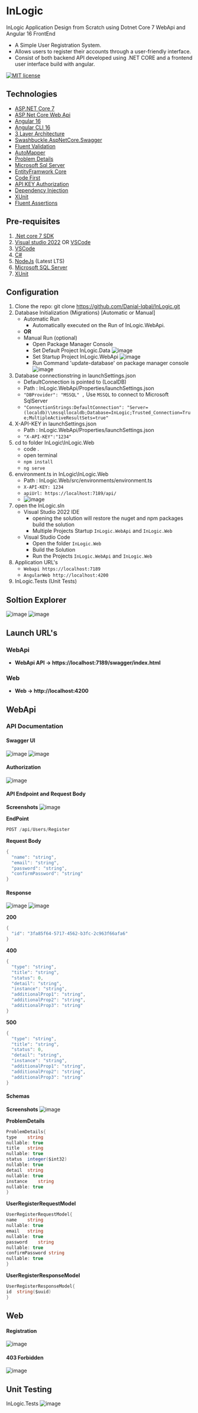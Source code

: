 # InLogic
InLogic Application Design from Scratch using Dotnet Core 7 WebApi and Angular 16 FrontEnd

- A Simple User Registration System.
- Allows users to register their accounts through a user-friendly interface.
- Consist of both backend API developed using .NET CORE and a frontend user interface build with angular.

[![MIT license](http://img.shields.io/badge/license-MIT-brightgreen.svg)](http://opensource.org/licenses/MIT)

## Technologies
- [ASP.NET Core 7](https://dotnet.microsoft.com/) 
- [ASP Net Core Web Api](https://learn.microsoft.com/en-us/aspnet/core/tutorials/first-web-api?view=aspnetcore-7.0&tabs=visual-studio)
- [Angular 16](https://angular.io/)
- [Angular CLI 16](https://cli.angular.io/)
- [3 Layer Architecture](https://www.techtarget.com/searchsoftwarequality/definition/3-tier-application)
- [Swashbuckle.AspNetCore.Swagger](https://github.com/domaindrivendev/Swashbuckle.AspNetCore)
- [Fluent Validation](https://fluentvalidation.net/)
- [AutoMapper](https://automapper.org/)
- [Problem Details](https://learn.microsoft.com/en-us/aspnet/core/web-api/handle-errors?view=aspnetcore-7.0)
- [Microsoft Sql Server](https://www.microsoft.com/en-us/sql-server/sql-server-downloads)
- [EntityFramwork Core](https://www.entityframeworktutorial.net/efcore/entity-framework-core.aspx)
- [Code First](https://www.entityframeworktutorial.net/code-first/what-is-code-first.aspx)
- [API KEY Authorization](https://learn.microsoft.com/en-us/aspnet/core/security/authorization/introduction?view=aspnetcore-7.0)
- [Dependency Injection](https://learn.microsoft.com/en-us/aspnet/core/fundamentals/dependency-injection?view=aspnetcore-7.0)
- [XUnit](https://xunit.net/)
- [Fluent Assertions](https://fluentassertions.com/)

## Pre-requisites
1. [.Net core 7 SDK](https://www.microsoft.com/net/core#windows)
2. [Visual studio 2022](https://www.visualstudio.com/) OR [VSCode](https://code.visualstudio.com/)
3. [VSCode](https://code.visualstudio.com/)
4. [C#](https://marketplace.visualstudio.com/items?itemName=ms-vscode.csharp)
5. [NodeJs](https://nodejs.org/en/) (Latest LTS)
6. [Microsoft SQL Server](https://www.microsoft.com/en-us/sql-server/sql-server-2017)
7. [XUnit](https://xunit.net/)

## Configuration

1. Clone the repo: git clone https://github.com/Danial-Iqbal/InLogic.git
2. Database Initialization (Migrations) [Automatic or Manual] 
   - Automatic Run 
       - Automatically executed on the Run of InLogic.WebApi.              
   - **OR**
   - Manual Run (optional)
       - Open Package Manager Console
       - Set Default Project InLogic.Data
          ![image](https://github.com/Danial-Iqbal/InLogic/assets/38452803/73df1335-74c9-4861-8202-3ff4479d2076)
       - Set Startup Project InLogic.WebApi
          ![image](https://github.com/Danial-Iqbal/InLogic/assets/38452803/6af91109-8e8f-4786-acd0-04de1fe55447)
       - Run Command 'update-database' on package manager console
          ![image](https://github.com/Danial-Iqbal/InLogic/assets/38452803/5cdf8354-7311-467a-a35e-65dce82dea6d)
3. Database connectionstring in launchSettings.json 
   - DefaultConnection is pointed to (LocalDB)
   - Path : InLogic.WebApi/Properties/launchSettings.json
   - `"DBProvider": "MSSQL" ,` Use `MSSQL` to connect to Microsoft SqlServer
   - `"ConnectionStrings:DefaultConnection": "Server=(localdb)\\mssqllocaldb;Database=InLogic;Trusted_Connection=True;MultipleActiveResultSets=true"
  `
4. X-API-KEY in launchSettings.json
   - Path : InLogic.WebApi/Properties/launchSettings.json
   - `"X-API-KEY":"1234"`
6. cd to folder InLogic\InLogic.Web
   - code .
   - open terminal
   - `npm install`
   - `ng serve`
7. environment.ts in InLogic\InLogic.Web
   - Path : InLogic.Web/src/environments/environment.ts
   - `X-API-KEY: 1234`
   - `apiUrl: https://localhost:7189/api/`
   - ![image](https://github.com/Danial-Iqbal/InLogic/assets/38452803/0d837417-9995-42d4-9786-0b2f0e9b417d)
8. open the InLogic.sln
   - Visual Studio 2022 IDE
      - opening the solution will restore the nuget and npm packages build the solution
      - Multiple Projects Startup `InLogic.WebApi` and `InLogic.Web`
   - Visual Studio Code
     - Open the folder `InLogic.Web`
     - Build the Solution
     - Run the Projects `InLogic.WebApi` and `InLogic.Web`
 6. Application URL's
     - `Webapi https://localhost:7189 `
     - `AngularWeb http://localhost:4200`
 7. InLogic.Tests (Unit Tests) 

## Soltion Explorer

![image](https://github.com/Danial-Iqbal/InLogic/assets/38452803/6ec2b17f-bd16-4073-bad8-2a12acba5541)
![image](https://github.com/Danial-Iqbal/InLogic/assets/38452803/1bbb2938-0b58-4f2a-bf81-311e9a44c2ed)


## Launch URL's
### WebApi

* **WebApi API -> https://localhost:7189/swagger/index.html**

### Web

* **Web -> http://localhost:4200**

## WebApi

### API Documentation

#### Swagger UI
![image](https://github.com/Danial-Iqbal/InLogic/assets/38452803/ea5b9a21-f50d-4e2f-9b48-98c4d25438c9)
![image](https://github.com/Danial-Iqbal/InLogic/assets/38452803/7e999d24-0b86-43e4-9c99-c6eeb1984176)
#### Authorization
![image](https://github.com/Danial-Iqbal/InLogic/assets/38452803/9846a1ed-60b7-4047-93a3-fa107a55e555)
#### API Endpoint and Request Body

**Screenshots**
![image](https://github.com/Danial-Iqbal/InLogic/assets/38452803/b9d563e6-5f57-4825-a515-bda8d9ce0947)

**EndPoint**
```csharp
POST /api/Users/Register
```

**Request Body**
```csharp
{
  "name": "string",
  "email": "string",
  "password": "string",
  "confirmPassword": "string"
}
```
#### Response
![image](https://github.com/Danial-Iqbal/InLogic/assets/38452803/e3b2e624-8415-4d17-ab47-a2eec41aa874)
![image](https://github.com/Danial-Iqbal/InLogic/assets/38452803/400c99a2-845a-48be-8f87-205c4c362d10)

**200**
```csharp
{
  "id": "3fa85f64-5717-4562-b3fc-2c963f66afa6"
}
```
**400**
```csharp
{
  "type": "string",
  "title": "string",
  "status": 0,
  "detail": "string",
  "instance": "string",
  "additionalProp1": "string",
  "additionalProp2": "string",
  "additionalProp3": "string"
}
```
**500**
```csharp
{
  "type": "string",
  "title": "string",
  "status": 0,
  "detail": "string",
  "instance": "string",
  "additionalProp1": "string",
  "additionalProp2": "string",
  "additionalProp3": "string"
}
```
#### Schemas

**Screenshots**
![image](https://github.com/Danial-Iqbal/InLogic/assets/38452803/fd162f0c-4da2-49c1-8d64-c7dec6c9f9d9)

**ProblemDetails**
```csharp
ProblemDetails{
type	string
nullable: true
title	string
nullable: true
status	integer($int32)
nullable: true
detail	string
nullable: true
instance	string
nullable: true
}
```
**UserRegisterRequestModel**
```csharp
UserRegisterRequestModel{
name	string
nullable: true
email	string
nullable: true
password	string
nullable: true
confirmPassword	string
nullable: true
}
```
**UserRegisterResponseModel**
```csharp
UserRegisterResponseModel{
id	string($uuid)
}
```
## Web
#### Registration
![image](https://github.com/Danial-Iqbal/InLogic/assets/38452803/a88676d2-f126-4e6c-961f-6db677f75b2a)
#### 403 Forbidden
![image](https://github.com/Danial-Iqbal/InLogic/assets/38452803/c23151df-2ed9-4169-b258-858396e020ed)

## Unit Testing
InLogic.Tests
![image](https://github.com/Danial-Iqbal/InLogic/assets/38452803/4cff0d77-5214-4221-a271-ed5f1f53fc39)

